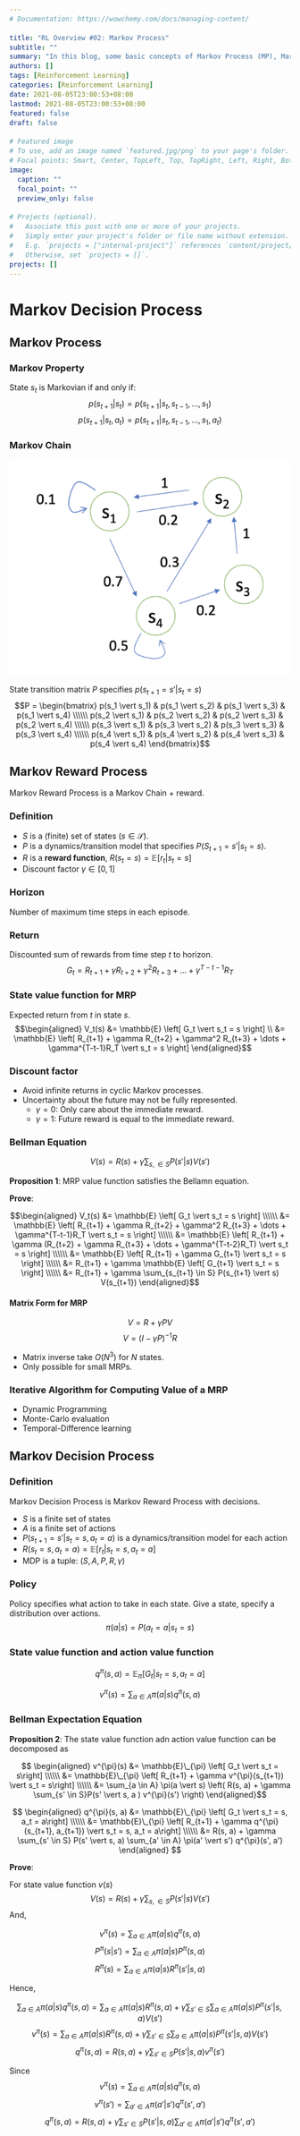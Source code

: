 ```yaml
---
# Documentation: https://wowchemy.com/docs/managing-content/

title: "RL Overview #02: Markov Process"
subtitle: ""
summary: "In this blog, some basic concepts of Markov Process (MP), Markov Reward Process (MRP) and Markov Decision Process (MDP) will be introduced. All materials refer ot the RL cource \"Intro to Reinforcement Learning by Bolei Zhou\", https://github.com/zhoubolei"
authors: []
tags: [Reinforcement Learning]
categories: [Reinforcement Learning]
date: 2021-08-05T23:00:53+08:00
lastmod: 2021-08-05T23:00:53+08:00
featured: false
draft: false

# Featured image
# To use, add an image named `featured.jpg/png` to your page's folder.
# Focal points: Smart, Center, TopLeft, Top, TopRight, Left, Right, BottomLeft, Bottom, BottomRight.
image:
  caption: ""
  focal_point: ""
  preview_only: false

# Projects (optional).
#   Associate this post with one or more of your projects.
#   Simply enter your project's folder or file name without extension.
#   E.g. `projects = ["internal-project"]` references `content/project/deep-learning/index.md`.
#   Otherwise, set `projects = []`.
projects: []
---
```


# Markov Decision Process

## Markov Process

### Markov Property
State $s_t$ is Markovian if and only if:
$$p(s_{t+1} \vert s_t) = p(s_{t+1} \vert s_t, s_{t-1},\dots, s_1)$$
$$p(s_{t+1} \vert s_t, a_t) = p(s_{t+1} \vert s_t, s_{t-1},\dots, s_1, a_t)$$

### Markov Chain
![image info](assets/markov_chain.png)

State transition matrix $P$ specifies $p(s_{t+1} =s' \vert s_t = s)$
$$P = 
\begin{bmatrix} p(s_1 \vert s_1) & p(s_1 \vert s_2) & p(s_1 \vert s_3) & p(s_1 \vert s_4) \\\\\\ 
p(s_2 \vert s_1) & p(s_2 \vert s_2) & p(s_2 \vert s_3) & p(s_2 \vert s_4) \\\\\\ 
p(s_3 \vert s_1) & p(s_3 \vert s_2) & p(s_3 \vert s_3) & p(s_3 \vert s_4) \\\\\\ 
p(s_4 \vert s_1) & p(s_4 \vert s_2) & p(s_4 \vert s_3) & p(s_4 \vert s_4) \end{bmatrix}$$

## Markov Reward Process
Markov Reward Process is a Markov Chain + reward.

### Definition
+ $S$ is a (finite) set of states ($s \in \mathcal{S}$).
+ $P$ is a dynamics/transition model that specifies $P(S_{t+1} = s' \vert s_t = s)$.
+ $R$ is a **reward function**, $R(s_t = s) = \mathbb{E}[r_t \vert s_t = s]$
+ Discount factor $\gamma \in [0, 1]$

### Horizon
Number of maximum time steps in each episode. 

### Return
Discounted sum of rewards from time step $t$ to horizon.
$$G_t = R_{t+1} + \gamma R_{t+2} + \gamma^2 R_{t+3} + \dots + \gamma^{T-t-1}R_T$$

### State value function for MRP
Expected return from $t$ in state $s$.
$$\begin{aligned} V_t(s) &= \mathbb{E} \left[ G_t \vert s_t = s \right] \\ &= \mathbb{E} \left[ R_{t+1} + \gamma R_{t+2} + \gamma^2 R_{t+3} + \dots + \gamma^{T-t-1}R_T \vert s_t = s \right] \end{aligned}$$

### Discount factor
+ Avoid infinite returns in cyclic Markov processes.
+ Uncertainty about the future may not be fully represented.
    + $\gamma = 0$: Only care about the immediate reward.
    + $\gamma = 1$: Future reward is equal to the immediate reward.


### Bellman Equation
$$ V(s) = R(s) + \gamma \sum_{s, \in S} P(s' \vert s) V(s') $$

**Proposition 1**: MRP value function satisfies the Bellamn equation.

**Prove**: 

$$\begin{aligned} 
V_t(s) &= \mathbb{E} \left[ G_t \vert s_t = s \right] \\\\\\
&= \mathbb{E} \left[ R_{t+1} + \gamma R_{t+2} + \gamma^2 R_{t+3} + \dots + \gamma^{T-t-1}R_T \vert s_t = s \right] \\\\\\
&= \mathbb{E} \left[ R_{t+1} + \gamma (R_{t+2} + \gamma R_{t+3} + \dots + \gamma^{T-t-2}R_T) \vert s_t = s \right] \\\\\\
&= \mathbb{E} \left[ R_{t+1} + \gamma G_{t+1} \vert s_t = s \right] \\\\\\
&= R_{t+1} + \gamma \mathbb{E} \left[ G_{t+1} \vert s_t = s \right] \\\\\\
&= R_{t+1} + \gamma \sum_{s_{t+1} \in S} P(s_{t+1} \vert s) V(s_{t+1}) 
\end{aligned}$$

#### Matrix Form for MRP
$$V = R + \gamma PV$$
$$V = (I - \gamma P)^{-1} R$$
+ Matrix inverse take $O(N^3)$ for $N$ states.
+ Only possible for small MRPs.


### Iterative Algorithm for Computing Value of a MRP
+ Dynamic Programming
+ Monte-Carlo evaluation
+ Temporal-Difference learning

## Markov Decision Process

### Definition
Markov Decision Process is Markov Reward Process with decisions.
+ $S$ is a finite set of states
+ $A$ is a finite set of actions
+ $P(s_{t+1}=s' \vert s_t = s, a_t = a)$ is a dynamics/transition model for each action
+ $R(s_t = s, a_t = a) = \mathbb{E} \left[ r_t \vert s_t = s, a_t = a \right]$
+ MDP is a tuple: $(S, A, P, R, \gamma)$

### Policy
Policy specifies what action to take in each state. Give a state, specify a distribution over actions.
$$\pi(a \vert s) = P(a_t = a \vert s_t = s)$$

### State value function and action value function
$$q^{\pi}(s, a) = \mathbb{E}_{\pi} \left[ G_t \vert s_t = s, a_t = a \right]$$

$$v^{\pi}(s) = \sum_{a \in A} \pi(a \vert s) q^{\pi} (s, a)$$

### Bellman Expectation Equation
**Proposition 2**: The state value function adn action value function can be decomposed as

$$
\begin{aligned}
v^{\pi}(s) &= \mathbb{E}\_{\pi} \left[ G_t \vert s_t = s\right] \\\\\\
&= \mathbb{E}\_{\pi} \left[ R_{t+1} + \gamma v^{\pi}(s_{t+1}) \vert s_t = s\right] \\\\\\
&= \sum_{a \in A} \pi(a \vert s) \left( R(s, a) + \gamma \sum_{s' \in S}P(s' \vert s, a ) v^{\pi}(s') \right) 
\end{aligned}$$

$$
\begin{aligned}
q^{\pi}(s, a) &= \mathbb{E}\_{\pi} \left[ G_t \vert s_t = s, a_t = a\right] \\\\\\
&= \mathbb{E}\_{\pi} \left[ R_{t+1} + \gamma q^{\pi}(s_{t+1}, a_{t+1}) \vert s_t = s, a_t = a\right] \\\\\\
&= R(s, a) + \gamma \sum_{s' \in S} P(s' \vert s, a) \sum_{a' \in A} \pi(a' \vert s') q^{\pi}(s', a')
\end{aligned}
$$

**Prove**:

For state value function $v(s)$
$$ V(s) = R(s) + \gamma \sum_{s, \in S} P(s' \vert s) V(s') $$
And,

$$v^{\pi}(s) = \sum_{a \in A} \pi(a \vert s) q^{\pi} (s, a)$$
$$P^{\pi}(s \vert s') = \sum_{a \in A} \pi(a \vert s) P^{\pi} (s, a)$$
$$R^{\pi}(s) = \sum_{a \in A} \pi(a \vert s) R^{\pi} (s' \vert s, a)$$

Hence, 

$$ \sum_{a \in A} \pi(a \vert s) q^{\pi} (s, a) = \sum_{a \in A} \pi(a \vert s) R^{\pi} (s, a) + \gamma \sum_{s' \in S} \sum_{a \in A} \pi(a \vert s) P^{\pi} (s' \vert s, a) V(s') $$
$$ v^{\pi}(s) = \sum_{a \in A} \pi(a \vert s) R^{\pi} (s, a) + \gamma \sum_{s' \in S} \sum_{a \in A} \pi(a \vert s) P^{\pi} (s' \vert s, a) V(s') $$
$$q^{\pi}(s, a) = R(s, a) + \gamma \sum_{s' \in S} P(s' \vert s, a) v^{\pi}(s')$$

Since 
$$v^{\pi}(s) = \sum_{a \in A} \pi(a \vert s) q^{\pi} (s, a)$$
$$v^{\pi}(s') = \sum_{a' \in A} \pi(a' \vert s') q^{\pi} (s', a')$$
$$q^{\pi}(s, a) = R(s, a) + \gamma \sum_{s' \in S} P(s' \vert s, a) \sum_{a' \in A} \pi(a' \vert s') q^{\pi} (s', a')$$